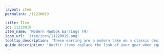 ```yaml
---
layout: item
permalink: /11220019

title: Item
id: 11220019
item_name: 'Modern Hanbok Earrings (M)'
icon_url: 'item/icon/11220019.png'
tooltip_description: 'These earring are a modern take on a classic design.'
guide_description: 'Outfit items replace the look of your gear when equipped.'
---
```

